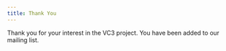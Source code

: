 ```yaml
---
title: Thank You
---
```


Thank you for your interest in the VC3 project. You have been added to our
mailing list.

